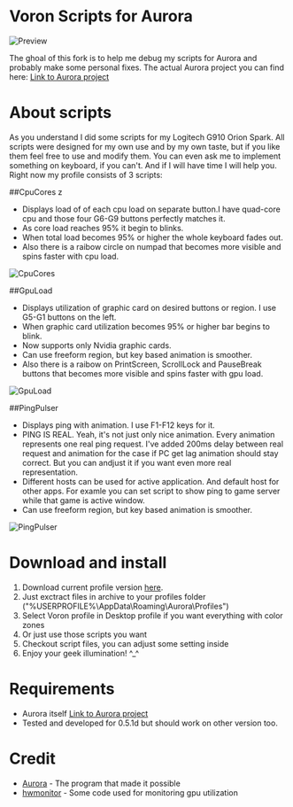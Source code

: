 # Voron Scripts for Aurora
![Preview](https://github.com/VoronFX/Aurora/raw/voron-scripts/Project-Aurora/Scripts/VoronScripts/Resources/VideoPreview.jpg)

The ghoal of this fork is to help me debug my scripts for Aurora and probably make some personal fixes. 
The actual Aurora project you can find here: [Link to Aurora project](https://github.com/antonpup/Aurora)

# About scripts
As you understand I did some scripts for my Logitech G910 Orion Spark.
All scripts were designed for my own use and by my own taste, but if you like them feel free to use and modify them.
You can even ask me to implement something on keyboard, if you can't. And if I will have time I will help you.
Right now my profile consists of 3 scripts:

##CpuCores
z
* Displays load of of each cpu load on separate button.I have quad-core cpu and those four G6-G9 buttons perfectly matches it.
* As core load reaches 95% it begin to blinks.
* When total load becomes 95% or higher the whole keyboard fades out.
* Also there is a raibow circle on numpad that becomes more visible and spins faster with cpu load.

![CpuCores](https://raw.githubusercontent.com/VoronFX/Aurora/voron-scripts/Project-Aurora/Scripts/VoronScripts/Resources/cpu.gif)

##GpuLoad

* Displays utilization of graphic card on desired buttons or region. I use G5-G1 buttons on the left. 
* When graphic card utilization becomes 95% or higher bar begins to blink.
* Now supports only Nvidia graphic cards.
* Can use freeform region, but key based animation is smoother.
* Also there is a raibow on PrintScreen, ScrollLock and PauseBreak buttons that becomes more visible and spins faster with gpu load.

![GpuLoad](https://raw.githubusercontent.com/VoronFX/Aurora/voron-scripts/Project-Aurora/Scripts/VoronScripts/Resources/gpu.gif)

##PingPulser

* Displays ping with animation. I use F1-F12 keys for it.
* PING IS REAL. Yeah, it's not just only nice animation. Every animation represents one real ping request. 
I've added 200ms delay between real request and animation for the case if PC get lag animation should stay correct. 
But you can andjust it if you want even more real representation.
* Different hosts can be used for active application. And default host for other apps. 
For examle you can set script to show ping to game server while that game is active window.
* Can use freeform region, but key based animation is smoother.

![PingPulser](https://raw.githubusercontent.com/VoronFX/Aurora/voron-scripts/Project-Aurora/Scripts/VoronScripts/Resources/pingpulser.gif)

# Download and install
1. Download current profile version [here](https://github.com/VoronFX/Aurora/releases/latest).
2. Just exctract files in archive to your profiles folder ("%USERPROFILE%\AppData\Roaming\Aurora\Profiles\")
3. Select Voron profile in Desktop profile if you want everything with color zones
4. Or just use those scripts you want
5. Checkout script files, you can adjust some setting inside
6. Enjoy your geek illumination! ^_^

# Requirements
* Aurora itself [Link to Aurora project](https://github.com/antonpup/Aurora)
* Tested and developed for 0.5.1d but should work on other version too.

# Credit
* [Aurora](https://github.com/antonpup/Aurora) - The program that made it possible
* [hwmonitor](http://openhardwaremonitor.org/) - Some code used for monitoring gpu utilization
